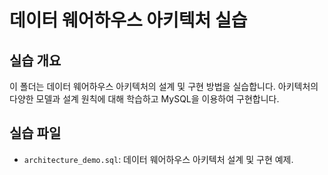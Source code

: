 # 데이터 웨어하우스 아키텍처 실습

## 실습 개요
이 폴더는 데이터 웨어하우스 아키텍처의 설계 및 구현 방법을 실습합니다. 아키텍처의 다양한 모델과 설계 원칙에 대해 학습하고 MySQL을 이용하여 구현합니다.

## 실습 파일
- `architecture_demo.sql`: 데이터 웨어하우스 아키텍처 설계 및 구현 예제.

